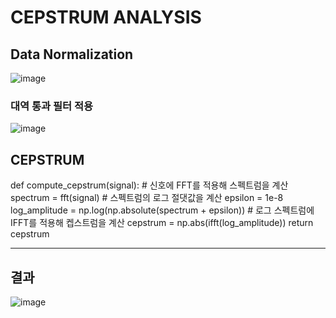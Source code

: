 # CEPSTRUM ANALYSIS

## Data Normalization
![image](https://github.com/user-attachments/assets/aab5de2d-5903-499a-ad3c-228d65d93d14)
### 대역 통과 필터 적용
![image](https://github.com/user-attachments/assets/b4364824-3805-42d4-9cb8-938a2bb90d1e)


## CEPSTRUM


def compute_cepstrum(signal):
    # 신호에 FFT를 적용해 스펙트럼을 계산
    spectrum = fft(signal)
    # 스펙트럼의 로그 절댓값을 계산
    epsilon = 1e-8
    log_amplitude = np.log(np.absolute(spectrum + epsilon))
    # 로그 스펙트럼에 IFFT를 적용해 켑스트럼을 계산
    cepstrum = np.abs(ifft(log_amplitude))
    return cepstrum

---

## 결과
![image](https://github.com/user-attachments/assets/ea66b518-22d6-44d2-a4ca-f3cd0d2559ee)
